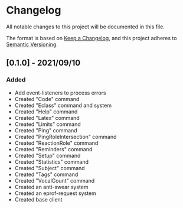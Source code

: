 # Changelog

All notable changes to this project will be documented in this file.

The format is based on [Keep a Changelog](https://keepachangelog.com/en/1.0.0/),
and this project adheres to [Semantic Versioning](https://semver.org/spec/v2.0.0.html).

## [0.1.0] - 2021/09/10

### Added

- Add event-listeners to process errors
- Created "Code" command
- Created "Eclass" command and system
- Created "Help" command
- Created "Latex" command
- Created "Limits" command
- Created "Ping" command
- Created "PingRoleIntersection" command
- Created "ReactionRole" command
- Created "Reminders" command
- Created "Setup" command
- Created "Statistics" command
- Created "Subject" command
- Created "Tags" command
- Created "VocalCount" command
- Created an anti-swear system
- Created an eprof-request system
- Created base client
